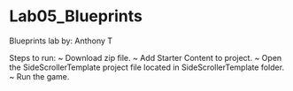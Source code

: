 # Lab05_Blueprints
Blueprints lab by:
Anthony T

Steps to run:
~ Download zip file.
~ Add Starter Content to project.
~ Open the SideScrollerTemplate project file located in SideScrollerTemplate folder.
~ Run the game.
